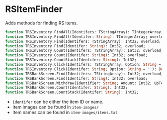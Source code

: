 RSItemFinder
============

Adds methods for finding RS items.
```pascal
function TRSInventory.FindAll(Identifers: TStringArray): TIntegerArray; overload;
function TRSInventory.FindAll(Identifer: String): TIntegerArray; overload; 
function TRSInventory.Find(Identifers: TStringArray): Int32; overload;
function TRSInventory.Find(Identifer: String): Int32; overload;
function TRSInventory.Count(Identifers: TStringArray): Int32; overload;
function TRSInventory.Count(Identifer: String): Int32; overload;
function TRSInventory.CountStack(Identifer: String): Int32;
function TRSInventory.Click(Identifers: TStringArray; Option: String = ''): Boolean; overload;
function TRSInventory.Click(Identifer: String; Option: String = ''): Boolean; overload;
function TRSBankScreen.Find(Identifers: TStringArray): Int32; overload;
function TRSBankScreen.Find(Identifer: String): Int32; overload;
function TRSBankScreen.Withdraw(Identifier: String; Amount: Int32; UpText:TStringArray=[]; Mode: EBankButton = bbItem): Boolean; overload;
function TRSBankScreen.Count(Identifer: String): Int32;
function TRSBankScreen.CountStack(Identifer: String): Int32;
```

- `Identifer` can be either the item ID or name. 
- Item images can be found in `item-images/`
- Item names can be found in `item-images/items.txt`
